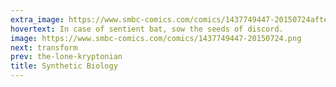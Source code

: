 ```yaml
---
extra_image: https://www.smbc-comics.com/comics/1437749447-20150724after.png
hovertext: In case of sentient bat, sow the seeds of discord.
image: https://www.smbc-comics.com/comics/1437749447-20150724.png
next: transform
prev: the-lone-kryptonian
title: Synthetic Biology
---
```

